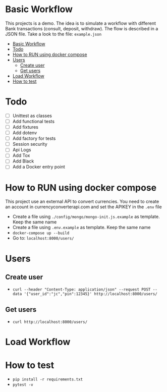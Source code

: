 # Basic Workflow
This projects is a demo. The idea is to simulate a workflow with different Bank transactions (consult, deposit, withdraw). The flow is described in a JSON file. Take a look to the file: `example.json`

- [Basic Workflow](#basic-workflow)
- [Todo](#todo)
- [How to RUN using docker compose](#how-to-run-using-docker-compose)
- [Users](#users)
  - [Create user](#create-user)
  - [Get users](#get-users)
- [Load Workflow](#load-workflow)
- [How to test](#how-to-test)

# Todo
- [ ] Unittest as classes
- [ ] Add functional tests
- [ ] Add fixtures
- [ ] Add dotenv
- [ ] Add factory for tests
- [ ] Session security
- [ ] Api Logs
- [ ] Add Tox
- [ ] Add Black
- [ ] Add a Docker entry point

# How to RUN using docker compose
This project use an external API to convert currencies. You need to create an account in currencyconverterapi.com and set the APIKEY in the `.env` file
- Create a file using `./config/mongo/mongo-init.js.example` as template. Keep the same name
- Create a file using `.env.example` as template. Keep the same name
- `docker-compose up --build`
- Go to: `localhost:8000/users/`

# Users
## Create user
- `curl --header "Content-Type: application/json" --request POST --data '{"user_id":"jc","pin":12345}' http://localhost:8000/users/`
## Get users
- `curl http://localhost:8000/users/`

# Load Workflow

# How to test
- `pip install -r requirements.txt`
- `pytest -v`